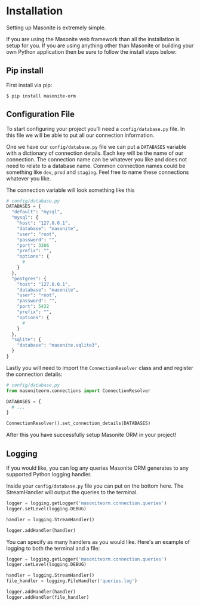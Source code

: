 # Installation

Setting up Masonite is extremely simple.

If you are using the Masonite web framework than all the installation is setup for you. If you are using anything other than Masonite or building your own Python application then be sure to follow the install steps below:

## Pip install

First install via pip:

```text
$ pip install masonite-orm
```

## Configuration File

To start configuring your project you'll need a `config/database.py` file. In this file we will be able to put all our connection information.

One we have our `config/database.py` file we can put a `DATABASES` variable with a dictionary of connection details. Each key will be the name of our connection. The connection name can be whatever you like and does not need to relate to a database name. Common connection names could be something like `dev`, `prod` and `staging`. Feel free to name these connections whatever you like.

The connection variable will look something like this

```python
# config/database.py
DATABASES = {
  "default": "mysql",
  "mysql": {
    "host": "127.0.0.1",
    "database": "masonite",
    "user": "root",
    "password": "",
    "port": 3306
    "prefix": "",
    "options": {
      #  
    }
  },  
  "postgres": {
    "host": "127.0.0.1",
    "database": "masonite",
    "user": "root",
    "password": "",
    "port": 5432
    "prefix": "",
    "options": {
      #  
    }
  },
  "sqlite": {
    "database": "masonite.sqlite3",
  }
}
```

Lastly you will need to import the `ConnectionResolver` class and and register the connection details:

```python
# config/database.py
from masoniteorm.connections import ConnectionResolver

DATABASES = {
  # ...
}

ConnectionResolver().set_connection_details(DATABASES)
```

After this you have successfully setup Masonite ORM in your project!

## Logging

If you would like, you can log any queries Masonite ORM generates to any supported Python logging handler.

Inside your `config/database.py` file you can put on the bottom here. The StreamHandler will output the queries to the terminal.

```python
logger = logging.getLogger('masoniteorm.connection.queries')
logger.setLevel(logging.DEBUG)

handler = logging.StreamHandler()

logger.addHandler(handler)
```

You can specify as many handlers as you would like. Here's an example of logging to both the terminal and a file:

```python
logger = logging.getLogger('masoniteorm.connection.queries')
logger.setLevel(logging.DEBUG)

handler = logging.StreamHandler()
file_handler = logging.FileHandler('queries.log')

logger.addHandler(handler)
logger.addHandler(file_handler)
```

